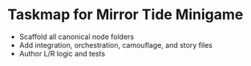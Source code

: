 # Taskmap for Mirror Tide Minigame

- Scaffold all canonical node folders
- Add integration, orchestration, camouflage, and story files
- Author L/R logic and tests
